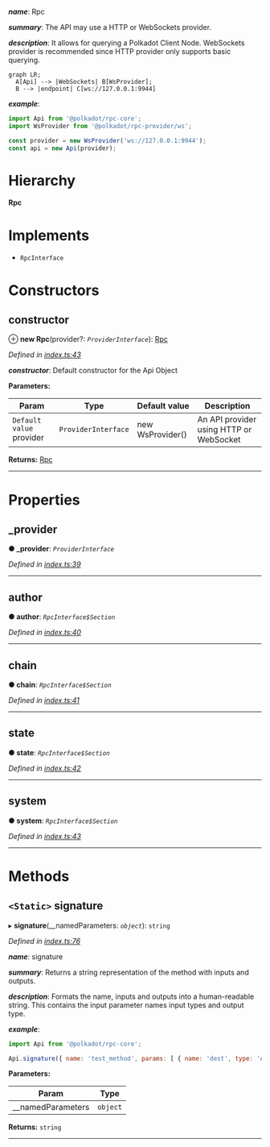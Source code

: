 

*__name__*: Rpc

*__summary__*: The API may use a HTTP or WebSockets provider.

*__description__*: It allows for querying a Polkadot Client Node. WebSockets provider is recommended since HTTP provider only supports basic querying.

```mermaid
graph LR;
  A[Api] --> |WebSockets| B[WsProvider];
  B --> |endpoint| C[ws://127.0.0.1:9944]
```

*__example__*:   

```javascript
import Api from '@polkadot/rpc-core';
import WsProvider from '@polkadot/rpc-provider/ws';

const provider = new WsProvider('ws://127.0.0.1:9944');
const api = new Api(provider);
```

# Hierarchy

**Rpc**

# Implements

* `RpcInterface`

# Constructors

<a id="constructor"></a>

##  constructor

⊕ **new Rpc**(provider?: *`ProviderInterface`*): [Rpc](_index_.rpc.md)

*Defined in [index.ts:43](https://github.com/polkadot-js/api/blob/e597f1b/packages/rpc-core/src/index.ts#L43)*

*__constructor__*: Default constructor for the Api Object

**Parameters:**

| Param | Type | Default value | Description |
| ------ | ------ | ------ | ------ |
| `Default value` provider | `ProviderInterface` |  new WsProvider() |  An API provider using HTTP or WebSocket |

**Returns:** [Rpc](_index_.rpc.md)

___

# Properties

<a id="_provider"></a>

##  _provider

**● _provider**: *`ProviderInterface`*

*Defined in [index.ts:39](https://github.com/polkadot-js/api/blob/e597f1b/packages/rpc-core/src/index.ts#L39)*

___
<a id="author"></a>

##  author

**● author**: *`RpcInterface$Section`*

*Defined in [index.ts:40](https://github.com/polkadot-js/api/blob/e597f1b/packages/rpc-core/src/index.ts#L40)*

___
<a id="chain"></a>

##  chain

**● chain**: *`RpcInterface$Section`*

*Defined in [index.ts:41](https://github.com/polkadot-js/api/blob/e597f1b/packages/rpc-core/src/index.ts#L41)*

___
<a id="state"></a>

##  state

**● state**: *`RpcInterface$Section`*

*Defined in [index.ts:42](https://github.com/polkadot-js/api/blob/e597f1b/packages/rpc-core/src/index.ts#L42)*

___
<a id="system"></a>

##  system

**● system**: *`RpcInterface$Section`*

*Defined in [index.ts:43](https://github.com/polkadot-js/api/blob/e597f1b/packages/rpc-core/src/index.ts#L43)*

___

# Methods

<a id="signature"></a>

## `<Static>` signature

▸ **signature**(__namedParameters: *`object`*): `string`

*Defined in [index.ts:76](https://github.com/polkadot-js/api/blob/e597f1b/packages/rpc-core/src/index.ts#L76)*

*__name__*: signature

*__summary__*: Returns a string representation of the method with inputs and outputs.

*__description__*: Formats the name, inputs and outputs into a human-readable string. This contains the input parameter names input types and output type.

*__example__*:   

```javascript
import Api from '@polkadot/rpc-core';

Api.signature({ name: 'test_method', params: [ { name: 'dest', type: 'Address' } ], type: 'Address' }); // => test_method (dest: Address): Address
```

**Parameters:**

| Param | Type |
| ------ | ------ |
| __namedParameters | `object` |

**Returns:** `string`

___

